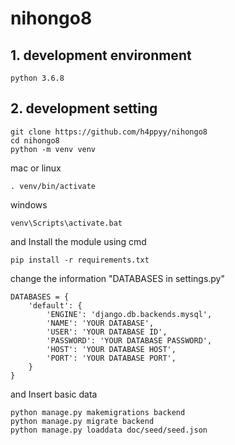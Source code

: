 # nihongo8

## 1. development environment
```
python 3.6.8
```
## 2. development setting
```
git clone https://github.com/h4ppyy/nihongo8
cd nihongo8
python -m venv venv
```
mac or linux
```
. venv/bin/activate
```
windows
```
venv\Scripts\activate.bat
```
and Install the module using cmd
```
pip install -r requirements.txt
```
change the information "DATABASES in settings.py"
```
DATABASES = {
	'default': {
		'ENGINE': 'django.db.backends.mysql',
		'NAME': 'YOUR DATABASE',
		'USER': 'YOUR DATABASE ID',
		'PASSWORD': 'YOUR DATABASE PASSWORD',
		'HOST': 'YOUR DATABASE HOST',
		'PORT': 'YOUR DATABASE PORT',
	}
}
```
and Insert basic data
```
python manage.py makemigrations backend
python manage.py migrate backend
python manage.py loaddata doc/seed/seed.json
```
